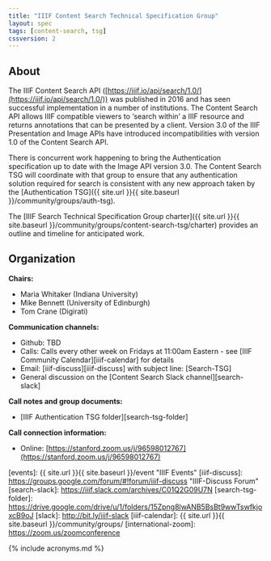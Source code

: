 ```yaml
---
title: "IIIF Content Search Technical Specification Group"
layout: spec
tags: [content-search, tsg]
cssversion: 2
---
```


## About

The IIIF Content Search API ([https://iiif.io/api/search/1.0/](https://iiif.io/api/search/1.0/)) was published in 2016 and has seen successful implementation in a number of institutions. The Content Search API allows IIIF compatible viewers to ‘search within’ a IIIF resource and returns annotations that can be presented by a client. Version 3.0 of the IIIF Presentation and Image APIs have introduced incompatibilities with version 1.0 of the Content Search API. 

There is concurrent work happening to bring the Authentication specification up to date with the Image API version 3.0. The Content Search TSG will coordinate with that group to ensure that any authentication solution required for search is consistent with any new approach taken by the [Authentication TSG]({{ site.url }}{{ site.baseurl }}/community/groups/auth-tsg).

The [IIIF Search Technical Specification Group charter]({{ site.url }}{{ site.baseurl }}/community/groups/content-search-tsg/charter) provides an outline and timeline for anticipated work.

## Organization

**Chairs:**
* Maria Whitaker (Indiana University)
* Mike Bennett (University of Edinburgh)
* Tom Crane (Digirati)

**Communication channels:**
* Github: TBD
* Calls: Calls every other week on Fridays at 11:00am Eastern - see [IIIF Community Calendar][iiif-calendar] for details
* Email: [iiif-discuss][iiif-discuss] with subject line: \[Search-TSG\]
* General discussion on the [Content Search Slack channel][search-slack]

**Call notes and group documents:**
  * [IIIF Authentication TSG folder][search-tsg-folder]

**Call connection information:**
* Online: [https://stanford.zoom.us/j/96598012767](https://stanford.zoom.us/j/96598012767)

[events]: {{ site.url }}{{ site.baseurl }}/event "IIIF Events"
[iiif-discuss]: https://groups.google.com/forum/#!forum/iiif-discuss "IIIF-Discuss Forum"
[search-slack]: https://iiif.slack.com/archives/C01Q2G09U7N
[search-tsg-folder]: https://drive.google.com/drive/u/1/folders/15Zpng8lwANB5BsBt9wwTswfkjoxcB9oJ
[slack]: http://bit.ly/iiif-slack
[iiif-calendar]: {{ site.url }}{{ site.baseurl }}/community/groups/
[international-zoom]: https://zoom.us/zoomconference


{% include acronyms.md %}
